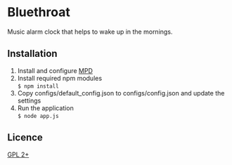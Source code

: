 # Bluethroat

Music alarm clock that helps to wake up in the mornings.

## Installation

1. Install and configure [MPD](http://www.musicpd.org/)
2. Install required npm modules  
    ```$ npm install```
3. Copy configs/default_config.json to configs/config.json and update the
settings
4. Run the application  
    ```$ node app.js```

## Licence

[GPL 2+](http://www.gnu.org/licenses/old-licenses/gpl-2.0.txt)
